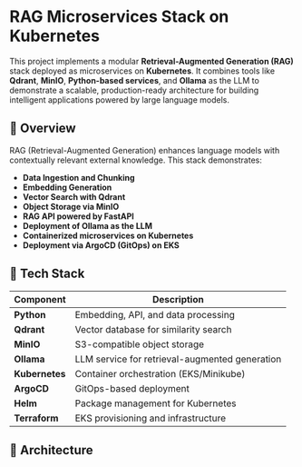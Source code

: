 # RAG Microservices Stack on Kubernetes

This project implements a modular **Retrieval-Augmented Generation (RAG)** stack deployed as microservices on **Kubernetes**. It combines tools like **Qdrant**, **MinIO**, **Python-based services**, and **Ollama** as the LLM to demonstrate a scalable, production-ready architecture for building intelligent applications powered by large language models.

## 🚀 Overview

RAG (Retrieval-Augmented Generation) enhances language models with contextually relevant external knowledge. This stack demonstrates:

- **Data Ingestion and Chunking**
- **Embedding Generation**
- **Vector Search with Qdrant**
- **Object Storage via MinIO**
- **RAG API powered by FastAPI**
- **Deployment of Ollama as the LLM**
- **Containerized microservices on Kubernetes**
- **Deployment via ArgoCD (GitOps) on EKS**

## 🧱 Tech Stack

| Component        | Description                             |
|------------------|-----------------------------------------|
| **Python**       | Embedding, API, and data processing     |
| **Qdrant**       | Vector database for similarity search   |
| **MinIO**        | S3-compatible object storage            |
| **Ollama**       | LLM service for retrieval-augmented generation |
| **Kubernetes**   | Container orchestration (EKS/Minikube)    |
| **ArgoCD**       | GitOps-based deployment                 |
| **Helm**         | Package management for Kubernetes       |
| **Terraform**    | EKS provisioning and infrastructure     |

## 📂 Architecture

